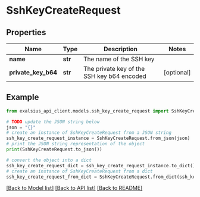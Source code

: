 # SshKeyCreateRequest


## Properties

Name | Type | Description | Notes
------------ | ------------- | ------------- | -------------
**name** | **str** | The name of the SSH key | 
**private_key_b64** | **str** | The private key of the SSH key b64 encoded | [optional] 

## Example

```python
from exalsius_api_client.models.ssh_key_create_request import SshKeyCreateRequest

# TODO update the JSON string below
json = "{}"
# create an instance of SshKeyCreateRequest from a JSON string
ssh_key_create_request_instance = SshKeyCreateRequest.from_json(json)
# print the JSON string representation of the object
print(SshKeyCreateRequest.to_json())

# convert the object into a dict
ssh_key_create_request_dict = ssh_key_create_request_instance.to_dict()
# create an instance of SshKeyCreateRequest from a dict
ssh_key_create_request_from_dict = SshKeyCreateRequest.from_dict(ssh_key_create_request_dict)
```
[[Back to Model list]](../README.md#documentation-for-models) [[Back to API list]](../README.md#documentation-for-api-endpoints) [[Back to README]](../README.md)



